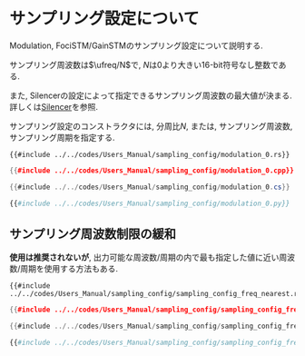 # サンプリング設定について

Modulation, FociSTM/GainSTMのサンプリング設定について説明する.

サンプリング周波数は$\ufreq/N$で, $N$は$0$より大きい16-bit符号なし整数である.

また, Silencerの設定によって指定できるサンプリング周波数の最大値が決まる.
詳しくは[Silencer](./silencer.md#fixed-completion-steps-mode)を参照.

サンプリング設定のコンストラクタには, 分周比$N$, または, サンプリング周波数, サンプリング周期を指定する.

```rust,edition2021
{{#include ../../codes/Users_Manual/sampling_config/modulation_0.rs}}
```

```cpp
{{#include ../../codes/Users_Manual/sampling_config/modulation_0.cpp}}
```

```cs
{{#include ../../codes/Users_Manual/sampling_config/modulation_0.cs}}
```

```python
{{#include ../../codes/Users_Manual/sampling_config/modulation_0.py}}
```

## サンプリング周波数制限の緩和

**使用は推奨されないが**, 出力可能な周波数/周期の内で最も指定した値に近い周波数/周期を使用する方法もある.

```rust,edition2021
{{#include ../../codes/Users_Manual/sampling_config/sampling_config_freq_nearest.rs}}
```

```cpp
{{#include ../../codes/Users_Manual/sampling_config/sampling_config_freq_nearest.cpp}}
```

```cs
{{#include ../../codes/Users_Manual/sampling_config/sampling_config_freq_nearest.cs}}
```

```python
{{#include ../../codes/Users_Manual/sampling_config/sampling_config_freq_nearest.py}}
```
